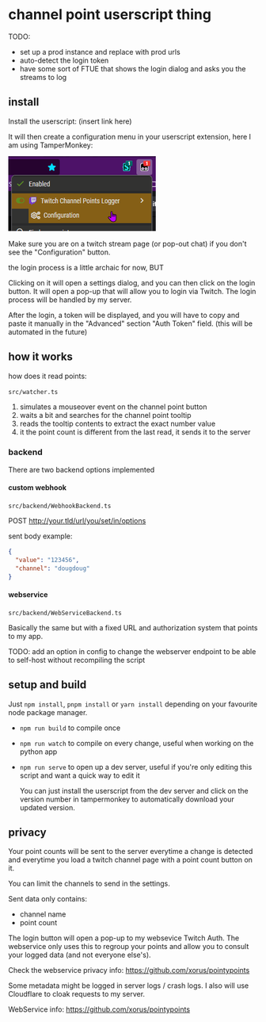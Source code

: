 # channel point userscript thing

TODO:

- set up a prod instance and replace with prod urls
- auto-detect the login token
- have some sort of FTUE that shows the login dialog and asks you the streams to log

## install

Install the userscript: (insert link here)

It will then create a configuration menu in your userscript extension, here I am using TamperMonkey:

![a](doc/tampermonkey_menu.png)

Make sure you are on a twitch stream page (or pop-out chat) if you don't see the "Configuration" button.

the login process is a little archaic for now, BUT

Clicking on it will open a settings dialog, and you can then click on the login button. It will open a pop-up that
will allow you to login via Twitch. The login process will be handled by my server.

After the login, a token will be displayed, and you will have to copy and paste it manually in the "Advanced" section
"Auth Token" field. (this will be automated in the future)

## how it works

how does it read points:

`src/watcher.ts`

1. simulates a mouseover event on the channel point button
2. waits a bit and searches for the channel point tooltip
3. reads the tooltip contents to extract the exact number value
4. it the point count is different from the last read, it sends it to the server

### backend

There are two backend options implemented

#### custom webhook

`src/backend/WebhookBackend.ts`

POST http://your.tld/url/you/set/in/options

sent body example:

```json
{
  "value": "123456",
  "channel": "dougdoug"
}
```

#### webservice

`src/backend/WebServiceBackend.ts`

Basically the same but with a fixed URL and authorization system that points to my app.

TODO: add an option in config to change the webserver endpoint to be able to self-host without recompiling the script

## setup and build

Just `npm install`, `pnpm install` or `yarn install` depending on your favourite node package manager.

- `npm run build` to compile once
- `npm run watch` to compile on every change, useful when working on the python app
- `npm run serve` to open up a dev server, useful if you're only editing this script and want a quick way to edit it

  You can just install the userscript from the dev server and click on the version number in tampermonkey to
  automatically download your updated version.

## privacy

Your point counts will be sent to the server everytime a change is detected and everytime you load a twitch channel page
with a point count button on it.

You can limit the channels to send in the settings.

Sent data only contains:

- channel name
- point count

The login button will open a pop-up to my websevice Twitch Auth.
The webservice only uses this to regroup your points and allow you to consult your logged data (and not everyone
else's).

Check the webservice privacy info:
https://github.com/xorus/pointypoints

Some metadata might be logged in server logs / crash logs.
I also will use Cloudflare to cloak requests to my server.

WebService info:
https://github.com/xorus/pointypoints
